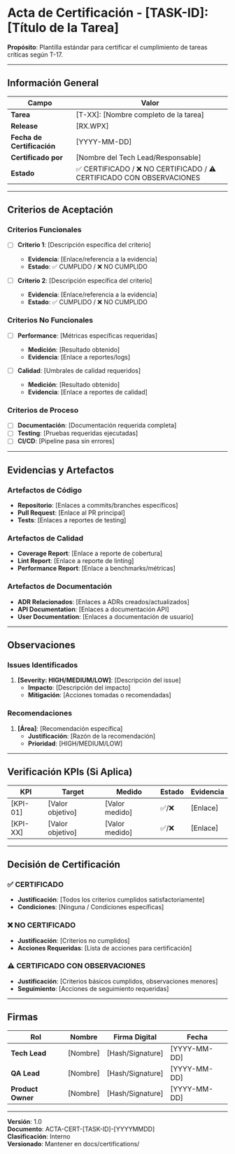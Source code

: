 # Acta de Certificación - [TASK-ID]: [Título de la Tarea]

**Propósito**: Plantilla estándar para certificar el cumplimiento de tareas críticas según T-17.

---

## Información General

| Campo | Valor |
|-------|-------|
| **Tarea** | [T-XX]: [Nombre completo de la tarea] |
| **Release** | [RX.WPX] |
| **Fecha de Certificación** | [YYYY-MM-DD] |
| **Certificado por** | [Nombre del Tech Lead/Responsable] |
| **Estado** | ✅ CERTIFICADO / ❌ NO CERTIFICADO / ⚠️ CERTIFICADO CON OBSERVACIONES |

---

## Criterios de Aceptación

### Criterios Funcionales
- [ ] **Criterio 1**: [Descripción específica del criterio]
  - **Evidencia**: [Enlace/referencia a la evidencia]
  - **Estado**: ✅ CUMPLIDO / ❌ NO CUMPLIDO
  
- [ ] **Criterio 2**: [Descripción específica del criterio]
  - **Evidencia**: [Enlace/referencia a la evidencia]
  - **Estado**: ✅ CUMPLIDO / ❌ NO CUMPLIDO

### Criterios No Funcionales
- [ ] **Performance**: [Métricas específicas requeridas]
  - **Medición**: [Resultado obtenido]
  - **Evidencia**: [Enlace a reportes/logs]
  
- [ ] **Calidad**: [Umbrales de calidad requeridos]
  - **Medición**: [Resultado obtenido]
  - **Evidencia**: [Enlace a reportes de calidad]

### Criterios de Proceso
- [ ] **Documentación**: [Documentación requerida completa]
- [ ] **Testing**: [Pruebas requeridas ejecutadas]
- [ ] **CI/CD**: [Pipeline pasa sin errores]

---

## Evidencias y Artefactos

### Artefactos de Código
- **Repositorio**: [Enlaces a commits/branches específicos]
- **Pull Request**: [Enlace al PR principal]
- **Tests**: [Enlaces a reportes de testing]

### Artefactos de Calidad
- **Coverage Report**: [Enlace a reporte de cobertura]
- **Lint Report**: [Enlace a reporte de linting]
- **Performance Report**: [Enlace a benchmarks/métricas]

### Artefactos de Documentación
- **ADR Relacionados**: [Enlaces a ADRs creados/actualizados]
- **API Documentation**: [Enlaces a documentación API]
- **User Documentation**: [Enlaces a documentación de usuario]

---

## Observaciones

### Issues Identificados
1. **[Severity: HIGH/MEDIUM/LOW]**: [Descripción del issue]
   - **Impacto**: [Descripción del impacto]
   - **Mitigación**: [Acciones tomadas o recomendadas]

### Recomendaciones
1. **[Área]**: [Recomendación específica]
   - **Justificación**: [Razón de la recomendación]
   - **Prioridad**: [HIGH/MEDIUM/LOW]

---

## Verificación KPIs (Si Aplica)

| KPI | Target | Medido | Estado | Evidencia |
|-----|--------|--------|--------|-----------|
| [KPI-01] | [Valor objetivo] | [Valor medido] | ✅/❌ | [Enlace] |
| [KPI-XX] | [Valor objetivo] | [Valor medido] | ✅/❌ | [Enlace] |

---

## Decisión de Certificación

### ✅ CERTIFICADO
- **Justificación**: [Todos los criterios cumplidos satisfactoriamente]
- **Condiciones**: [Ninguna / Condiciones específicas]

### ❌ NO CERTIFICADO  
- **Justificación**: [Criterios no cumplidos]
- **Acciones Requeridas**: [Lista de acciones para certificación]

### ⚠️ CERTIFICADO CON OBSERVACIONES
- **Justificación**: [Criterios básicos cumplidos, observaciones menores]
- **Seguimiento**: [Acciones de seguimiento requeridas]

---

## Firmas

| Rol | Nombre | Firma Digital | Fecha |
|-----|--------|---------------|-------|
| **Tech Lead** | [Nombre] | [Hash/Signature] | [YYYY-MM-DD] |
| **QA Lead** | [Nombre] | [Hash/Signature] | [YYYY-MM-DD] |
| **Product Owner** | [Nombre] | [Hash/Signature] | [YYYY-MM-DD] |

---

**Versión**: 1.0  
**Documento**: ACTA-CERT-[TASK-ID]-[YYYYMMDD]  
**Clasificación**: Interno  
**Versionado**: Mantener en docs/certifications/